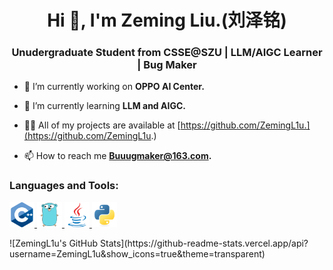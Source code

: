 <h1 align="center">Hi 👋, I'm Zeming Liu.(刘泽铭)</h1>
<h3 align="center">Unudergraduate Student from CSSE@SZU | LLM/AIGC Learner | Bug Maker</h3>

- 🔭 I’m currently working on **OPPO AI Center.**

- 🌱 I’m currently learning **LLM and AIGC.**

- 👨‍💻 All of my projects are available at [https://github.com/ZemingL1u.](https://github.com/ZemingL1u.)

- 📫 How to reach me **Buuugmaker@163.com.**

<p align="left">
</p>

<h3 align="left">Languages and Tools:</h3>
<p align="left"> <a href="https://www.w3schools.com/cpp/" target="_blank" rel="noreferrer"> <img src="https://raw.githubusercontent.com/devicons/devicon/master/icons/cplusplus/cplusplus-original.svg" alt="cplusplus" width="40" height="40"/> </a> <a href="https://golang.org" target="_blank" rel="noreferrer"> <img src="https://raw.githubusercontent.com/devicons/devicon/master/icons/go/go-original.svg" alt="go" width="40" height="40"/> </a> <a href="https://www.java.com" target="_blank" rel="noreferrer"> <img src="https://raw.githubusercontent.com/devicons/devicon/master/icons/java/java-original.svg" alt="java" width="40" height="40"/> </a> <a href="https://www.python.org" target="_blank" rel="noreferrer"> <img src="https://raw.githubusercontent.com/devicons/devicon/master/icons/python/python-original.svg" alt="python" width="40" height="40"/> </a> </p>
![ZemingL1u's GitHub Stats](https://github-readme-stats.vercel.app/api?username=ZemingL1u&show_icons=true&theme=transparent)
